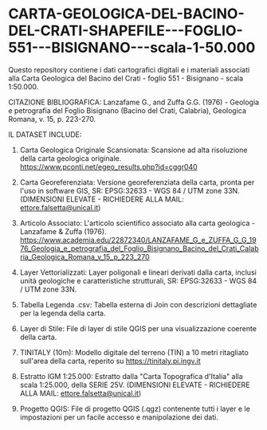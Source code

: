 # CARTA-GEOLOGICA-DEL-BACINO-DEL-CRATI-SHAPEFILE---FOGLIO-551---BISIGNANO---scala-1-50.000

Questo repository contiene i dati cartografici digitali e i materiali associati alla Carta Geologica del Bacino del Crati - foglio 551 - Bisignano - scala 1:50.000. 

CITAZIONE BIBLIOGRAFICA: Lanzafame G., and Zuffa G.G. (1976) - Geologia e petrografia del Foglio Bisignano (Bacino del Crati, Calabria), Geologica Romana, v. 15, p. 223-270.

IL DATASET INCLUDE:

1. Carta Geologica Originale Scansionata: Scansione ad alta risoluzione della carta geologica originale. https://www.pconti.net/egeo_results.php?id=cggr040

2. Carta Georeferenziata: Versione georeferenziata della carta, pronta per l'uso in software GIS, SR: EPSG:32633 - WGS 84 / UTM zone 33N. (DIMENSIONI ELEVATE - RICHIEDERE ALLA MAIL: ettore.falsetta@unical.it)

3. Articolo Associato: L'articolo scientifico associato alla carta geologica - Lanzafame & Zuffa (1976). https://www.academia.edu/22872340/LANZAFAME_G_e_ZUFFA_G_G_1976_Geologia_e_petrografia_del_Foglio_Bisignano_Bacino_del_Crati_Calabria_Geologica_Romana_v_15_p_223_270

4. Layer Vettorializzati: Layer poligonali e lineari derivati dalla carta, inclusi unità geologiche e caratteristiche strutturali, SR: EPSG:32633 - WGS 84 / UTM zone 33N.

5. Tabella Legenda .csv: Tabella esterna di Join con descrizioni dettagliate per la legenda della carta.

6. Layer di Stile: File di layer di stile QGIS per una visualizzazione coerente della carta.

7. TINITALY (10m): Modello digitale del terreno (TIN) a 10 metri ritagliato sull'area della carta, reperito su https://tinitaly.pi.ingv.it

8. Estratto IGM 1:25.000: Estratto dalla "Carta Topografica d'Italia" alla scala 1:25.000, della SERIE 25V. (DIMENSIONI ELEVATE - RICHIEDERE ALLA MAIL: ettore.falsetta@unical.it)

9. Progetto QGIS: File di progetto QGIS (.qgz) contenente tutti i layer e le impostazioni per un facile accesso e manipolazione dei dati.
